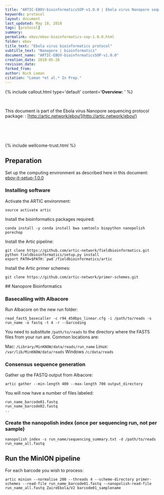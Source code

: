 ```yaml
---
title: "ARTIC-EBOV-bioinformaticsSOP-v1.0.0 | Ebola virus Nanopore sequencing protocol | amplicon, native barcoding"
keywords: protocol
layout: document
last_updated: May 18, 2018
tags: [protocol]
summary:
permalink: ebov/ebov-bioinformatics-sop-1.0.0.html
folder: ebov
title_text: "Ebola virus bioinformatics protocol"
subtitle_text: "Nanopore | bioinformatics"
document_name: "ARTIC-EBOV-bioinformaticsSOP-v1.0.0"
creation_date: 2018-05-26
revision_date: 
forked_from: 
author: Nick Loman
citation: "Loman *et al.* In Prep."
---
```


{% include callout.html
type='default'
content='**Overview:** '
%}

<br />

This document is part of the Ebola virus Nanopore sequencing protocol package:
: [http://artic.network/ebov/](http://artic.network/ebov/)

<br /><br /><br />

{% include wellcome-trust.html %}

<div class="pagebreak"> </div>

## Preparation

Set up the computing environment as described here in this document: [ebov-it-setup-1.0.0](ebov-it-setup-1.0.0.html)

### Installing software

Activate the ARTIC environment:

```
source activate artic
```

Install the bioinformatics packages required:

```
conda install -y conda install bwa samtools biopython nanopolish porechop
```

Install the Artic pipeline:

```
git clone https://github.com/artic-network/fieldbioinformatics.git
python fieldbioinformatics/setup.py install
export PATH=$PATH:`pwd`/fieldbioinformatics/artic
```

Install the Artic primer schemes:

```
git clone https://github.com/artic-network/primer-schemes.git
```

<div class="pagebreak"> </div>
## Nanopore Bioinformatics

### Basecalling with Albacore

Run Albacore on the new run folder:

```
read_fast5_basecaller -c r94_450bps_linear.cfg -i /path/to/reads -s run_name -o fastq -t 4 -r --barcoding
````

You need to substitute `/path/to/reads` to the directory where the FAST5 files from your
run are. Common locations are:

Mac: ```/Library/MinKNOW/data/reads/run_name```
Linux: ```/var/lib/MinKNOW/data/reads```
Windows ```/c/data/reads```

### Consensus sequence generation

Gather up the FASTQ output from Albacore:

```
artic gather --min-length 400 --max-length 700 output_directory
```

You will now have a number of files labeled:

```
run_name_barcode01.fastq
run_name_barcode02.fastq
..
```

### Create the nanopolish index (once per sequencing run, not per sample)

```
nanopolish index -s run_name/sequencing_summary.txt -d /path/to/reads run_name_all.fastq
```

## Run the MinION pipeline

For each barcode you wish to process:

```
artic minion --normalise 200 --threads 4 --scheme-directory primer-schemes --read-file run_name_barcode01.fastq --nanopolish-read-file run_name_all.fastq ZaireEbola/V2 barcode01_samplename
```

